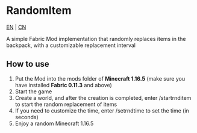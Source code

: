 # RandomItem

[EN](README.md) | [CN](README_CN.md)

A simple Fabric Mod implementation that randomly replaces items in the backpack, with a customizable replacement interval

## How to use

1. Put the Mod into the mods folder of **Minecraft 1.16.5** (make sure you have installed **Fabric 0.11.3** and above)
2. Start the game
3. Create a world, and after the creation is completed, enter /startrnditem to start the random replacement of items
4. If you need to customize the time, enter /setrndtime <seconds> to set the time (in seconds)
5. Enjoy a random Minecraft 1.16.5
